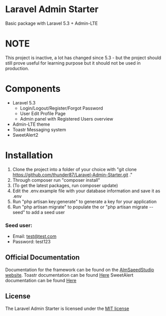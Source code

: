 # Laravel Admin Starter
Basic package with Laravel 5.3 + Admin-LTE

# NOTE
This project is inactive, a lot has changed since 5.3 - but the project should still prove useful for learning purpose
but it should not be used in production.

# Components
+ Laravel 5.3
    - Login/Logout/Register/Forgot Password
    - User Edit Profile Page
    - Admin panel with Registered Users overview
+ Admin-LTE theme
+ Toastr Messaging system
+ SweetAlert2

# Installation

1. Clone the project into a folder of your choice with
   "git clone https://github.com/thunder87/Laravel-Admin-Starter.git ."
2. Through composer run "composer install"
3. (To get the latest packages, run composer update)
4. Edit the .env.example file with your database information and save it as .env
5. Run "php artisan key:generate" to generate a key for your application
6. Run "php artisan migrate" to populate the or "php artisan migrate --seed" to add a seed user

### Seed user:
+ Email: test@test.com
+ Password: test123

## Official Documentation

Documentation for the framework can be found on the [AlmSaeedStudio website](https://almsaeedstudio.com/themes/AdminLTE/documentation/index.html).
Toastr documentation can be found [Here](https://github.com/oriceon/toastr-5-laravel)
SweetAlert documentation can be found [Here](https://limonte.github.io/sweetalert2/)

## License

The Laravel Admin Starter is licensed under the [MIT license](http://opensource.org/licenses/MIT)
